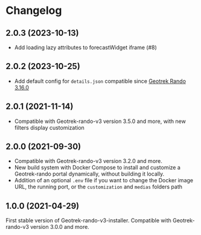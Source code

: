 # Changelog

2.0.3 (2023-10-13)
------------------

* Add loading lazy attributes to forecastWidget iframe (#8)

2.0.2 (2023-10-25)
------------------

* Add default config for `details.json` compatible since [Geotrek Rando 3.16.0](https://github.com/GeotrekCE/Geotrek-rando-v3/releases/tag/v3.16.0)


2.0.1 (2021-11-14)
------------------

* Compatible with Geotrek-rando-v3 version 3.5.0 and more, with new filters display customization

2.0.0 (2021-09-30)
------------------

* Compatible with Geotrek-rando-v3 version 3.2.0 and more.
* New build system with Docker Compose to install and customize a Geotrek-rando portal dynamically, without building it locally.
* Addition of an optional ``.env`` file if you want to change the Docker image URL, the running port, or the ``customization`` and ``medias`` folders path

1.0.0 (2021-04-29)
------------------

First stable version of Geotrek-rando-v3-installer.
Compatible with Geotrek-rando-v3 version 3.0.0 and more.
